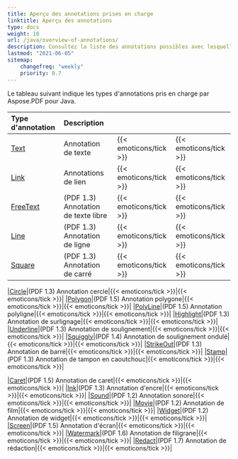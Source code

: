 ```yaml
---
title: Aperçu des annotations prises en charge
linktitle: Aperçu des annotations
type: docs
weight: 10
url: /java/overview-of-annotations/
description: Consultez la liste des annotations possibles avec lesquelles vous pouvez travailler en utilisant Aspose.PDF pour Java.
lastmod: "2021-06-05"
sitemap:
    changefreq: "weekly"
    priority: 0.7
---
```


Le tableau suivant indique les types d'annotations pris en charge par Aspose.PDF pour Java.

|**Type d'annotation**|**Description**| | |
| :- | :- | :- | :- |
|[Text](/pdf/java/text-annotation/)|Annotation de texte|{{< emoticons/tick >}}|{{< emoticons/tick >}} |
|[Link](/pdf/java/extra-annotations/)|Annotations de lien|{{< emoticons/tick >}}|{{< emoticons/tick >}} |
|[FreeText](/pdf/java/text-annotation/)|(PDF 1.3) Annotation de texte libre|{{< emoticons/tick >}}|{{< emoticons/tick >}}|
|[Line](/pdf/java/figures-annotation/)|(PDF 1.3) Annotation de ligne|{{< emoticons/tick >}}|{{< emoticons/tick >}}|
|[Square](/pdf/java/figures-annotation/)|(PDF 1.3) Annotation de carré|{{< emoticons/tick >}}|{{< emoticons/tick >}}|

|[Circle](/pdf/java/figures-annotation/)|(PDF 1.3) Annotation cercle|{{< emoticons/tick >}}|{{< emoticons/tick >}}|
|[Polygon](/pdf/java/figures-annotation/)|(PDF 1.5) Annotation polygone|{{< emoticons/tick >}}|{{< emoticons/tick >}}|
|[PolyLine](/pdf/java/figures-annotation/)|(PDF 1.5) Annotation polyligne|{{< emoticons/tick >}}|{{< emoticons/tick >}}|
|[Highlight](/pdf/java/highlights-annotation/)|(PDF 1.3) Annotation de surlignage|{{< emoticons/tick >}}|{{< emoticons/tick >}}|
|[Underline](/pdf/java/highlights-annotation/)|(PDF 1.3) Annotation de soulignement|{{< emoticons/tick >}}|{{< emoticons/tick >}}|
|[Squiggly](/pdf/java/highlights-annotation/)|(PDF 1.4) Annotation de soulignement ondulé|{{< emoticons/tick >}}|{{< emoticons/tick >}}|
|[StrikeOut](/pdf/java/highlights-annotation/)|(PDF 1.3) Annotation de barré|{{< emoticons/tick >}}|{{< emoticons/tick >}}|
|[Stamp](/pdf/java/stamping/)|(PDF 1.3) Annotation de tampon en caoutchouc|{{< emoticons/tick >}}|{{< emoticons/tick >}}|

|[Caret](/pdf/java/extra-annotations/)|(PDF 1.5) Annotation de caret|{{< emoticons/tick >}}|{{< emoticons/tick >}}|
|[Ink](/pdf/java/ink-annotation/)|(PDF 1.3) Annotation d'encre|{{< emoticons/tick >}}|{{< emoticons/tick >}}|
|[Sound](/pdf/java/multimedia-annotation/)|(PDF 1.2) Annotation sonore|{{< emoticons/tick >}}|{{< emoticons/tick >}}|
|[Movie](/pdf/java/multimedia-annotation/)|(PDF 1.2) Annotation de film|{{< emoticons/tick >}}|{{< emoticons/tick >}}|
|[Widget](/pdf/java/multimedia-annotation/)|(PDF 1.2) Annotation de widget|{{< emoticons/tick >}}|{{< emoticons/tick >}}|
|[Screen](/pdf//java/multimedia-annotation/)|(PDF 1.5) Annotation d'écran|{{< emoticons/tick >}}|{{< emoticons/tick >}}|
|[Watermark](/pdf/java/sticky-annotations/)|(PDF 1.6) Annotation de filigrane|{{< emoticons/tick >}}|{{< emoticons/tick >}}|
|[Redact](/pdf/java/extra-annotations/)|(PDF 1.7) Annotation de rédaction|{{< emoticons/tick >}}|{{< emoticons/tick >}}|
